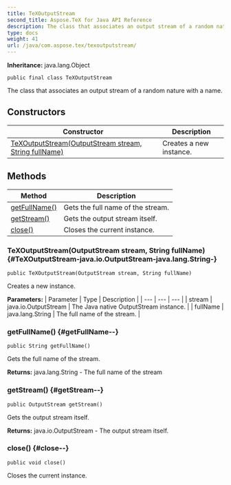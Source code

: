 ```yaml
---
title: TeXOutputStream
second_title: Aspose.TeX for Java API Reference
description: The class that associates an output stream of a random nature with a name.
type: docs
weight: 41
url: /java/com.aspose.tex/texoutputstream/
---
```

**Inheritance:**
java.lang.Object
```
public final class TeXOutputStream
```

The class that associates an output stream of a random nature with a name.
## Constructors

| Constructor | Description |
| --- | --- |
| [TeXOutputStream(OutputStream stream, String fullName)](#TeXOutputStream-java.io.OutputStream-java.lang.String-) | Creates a new instance. |
## Methods

| Method | Description |
| --- | --- |
| [getFullName()](#getFullName--) | Gets the full name of the stream. |
| [getStream()](#getStream--) | Gets the output stream itself. |
| [close()](#close--) | Closes the current instance. |
### TeXOutputStream(OutputStream stream, String fullName) {#TeXOutputStream-java.io.OutputStream-java.lang.String-}
```
public TeXOutputStream(OutputStream stream, String fullName)
```


Creates a new instance.

**Parameters:**
| Parameter | Type | Description |
| --- | --- | --- |
| stream | java.io.OutputStream | The Java native  OutputStream  instance. |
| fullName | java.lang.String | The full name of the stream. |

### getFullName() {#getFullName--}
```
public String getFullName()
```


Gets the full name of the stream.

**Returns:**
java.lang.String - The full name of the stream
### getStream() {#getStream--}
```
public OutputStream getStream()
```


Gets the output stream itself.

**Returns:**
java.io.OutputStream - The output stream itself.
### close() {#close--}
```
public void close()
```


Closes the current instance.

